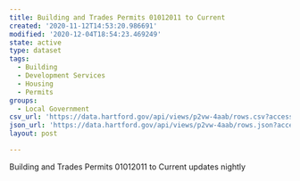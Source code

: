```yaml
---
title: Building and Trades Permits 01012011 to Current
created: '2020-11-12T14:53:20.986691'
modified: '2020-12-04T18:54:23.469249'
state: active
type: dataset
tags:
  - Building
  - Development Services
  - Housing
  - Permits
groups:
  - Local Government
csv_url: 'https://data.hartford.gov/api/views/p2vw-4aab/rows.csv?accessType=DOWNLOAD'
json_url: 'https://data.hartford.gov/api/views/p2vw-4aab/rows.json?accessType=DOWNLOAD'
layout: post

---
```

Building and Trades Permits 01012011 to Current updates nightly
